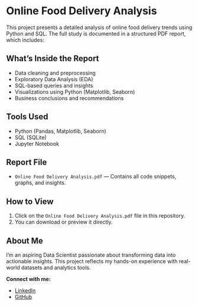# Online Food Delivery Analysis

This project presents a detailed analysis of online food delivery trends using Python and SQL. The full study is documented in a structured PDF report, which includes:

## What’s Inside the Report
- Data cleaning and preprocessing
- Exploratory Data Analysis (EDA)
- SQL-based queries and insights
- Visualizations using Python (Matplotlib, Seaborn)
- Business conclusions and recommendations

## Tools Used
- Python (Pandas, Matplotlib, Seaborn)
- SQL (SQLite)
- Jupyter Notebook

## Report File
- `Online Food Delivery Analysis.pdf` — Contains all code snippets, graphs, and insights.

## How to View
1. Click on the `Online Food Delivery Analysis.pdf` file in this repository.
2. You can download or preview it directly.

## About Me
I’m an aspiring Data Scientist passionate about transforming data into actionable insights. This project reflects my hands-on experience with real-world datasets and analytics tools.

**Connect with me:**
- [LinkedIn](https://www.linkedin.com/in/fatema-k-397565273?utm_source=share&utm_campaign=share_via&utm_content=profile&utm_medium=android_app)
- [GitHub](https://github.com/kanchfatema)
